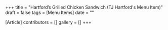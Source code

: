 +++
title = "Hartford’s Grilled Chicken Sandwich (TJ Hartford's Menu Item)"
draft = false
tags = [Menu Items]
date = ""

[Article]
contributors = []
gallery = []
+++